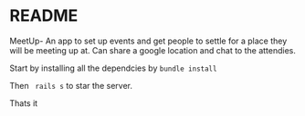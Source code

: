 # README

MeetUp- An app to set up events and get people to settle for a place they will be meeting up at. Can share a google location and chat to the attendies.

Start by installing all the dependcies by
```bundle install```

Then ``` rails s``` to star the server.

Thats it

